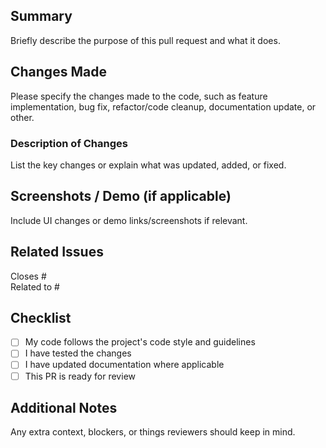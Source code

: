 ## Summary

Briefly describe the purpose of this pull request and what it does.

## Changes Made

Please specify the changes made to the code, such as feature implementation, bug fix, refactor/code cleanup, documentation update, or other.

### Description of Changes
List the key changes or explain what was updated, added, or fixed.

## Screenshots / Demo (if applicable)

Include UI changes or demo links/screenshots if relevant.

## Related Issues

Closes #  
Related to #  

## Checklist

- [ ] My code follows the project's code style and guidelines
- [ ] I have tested the changes
- [ ] I have updated documentation where applicable
- [ ] This PR is ready for review

## Additional Notes

Any extra context, blockers, or things reviewers should keep in mind.